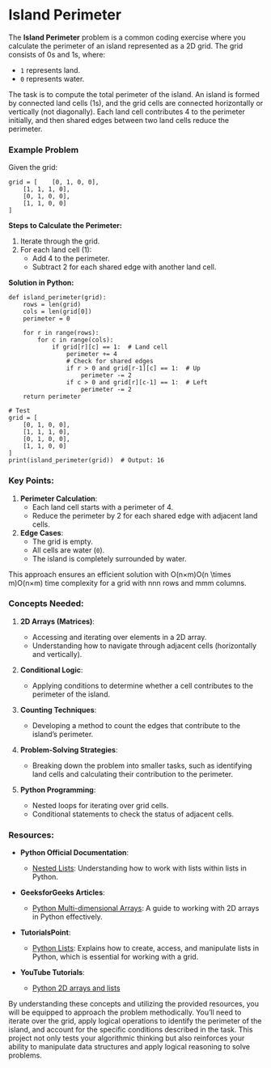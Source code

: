 # Island Perimeter

The **Island Perimeter** problem is a common coding exercise where you calculate the perimeter of an island represented as a 2D grid. The grid consists of 0s and 1s, where:

-   `1` represents land.
-   `0` represents water.

The task is to compute the total perimeter of the island. An island is formed by connected land cells (1s), and the grid cells are connected horizontally or vertically (not diagonally). Each land cell contributes 4 to the perimeter initially, and then shared edges between two land cells reduce the perimeter.

### Example Problem

Given the grid:
```
grid = [    [0, 1, 0, 0],
    [1, 1, 1, 0],
    [0, 1, 0, 0],
    [1, 1, 0, 0]
]
```
**Steps to Calculate the Perimeter:**

1.  Iterate through the grid.
2.  For each land cell (1):
    -   Add 4 to the perimeter.
    -   Subtract 2 for each shared edge with another land cell.

**Solution in Python:**
```
def island_perimeter(grid):
    rows = len(grid)
    cols = len(grid[0])
    perimeter = 0

    for r in range(rows):
        for c in range(cols):
            if grid[r][c] == 1:  # Land cell
                perimeter += 4
                # Check for shared edges
                if r > 0 and grid[r-1][c] == 1:  # Up
                    perimeter -= 2
                if c > 0 and grid[r][c-1] == 1:  # Left
                    perimeter -= 2
    return perimeter

# Test
grid = [
    [0, 1, 0, 0],
    [1, 1, 1, 0],
    [0, 1, 0, 0],
    [1, 1, 0, 0]
]
print(island_perimeter(grid))  # Output: 16
```



### Key Points:

1.  **Perimeter Calculation**:
    -   Each land cell starts with a perimeter of 4.
    -   Reduce the perimeter by 2 for each shared edge with adjacent land cells.
2.  **Edge Cases**:
    -   The grid is empty.
    -   All cells are water (`0`).
    -   The island is completely surrounded by water.

This approach ensures an efficient solution with O(n×m)O(n \times m)O(n×m) time complexity for a grid with nnn rows and mmm columns.

### Concepts Needed:

1.  **2D Arrays (Matrices)**:
    
    -   Accessing and iterating over elements in a 2D array.
    -   Understanding how to navigate through adjacent cells (horizontally and vertically).
2.  **Conditional Logic**:
    
    -   Applying conditions to determine whether a cell contributes to the perimeter of the island.
3.  **Counting Techniques**:
    
    -   Developing a method to count the edges that contribute to the island’s perimeter.
4.  **Problem-Solving Strategies**:
    
    -   Breaking down the problem into smaller tasks, such as identifying land cells and calculating their contribution to the perimeter.
5.  **Python Programming**:
    
    -   Nested loops for iterating over grid cells.
    -   Conditional statements to check the status of adjacent cells.

### Resources:

-   **Python Official Documentation**:
    
    -   [Nested Lists](https://intranet.alxswe.com/rltoken/8SPalOgoGDWQChVbct0p1g "Nested Lists"): Understanding how to work with lists within lists in Python.
-   **GeeksforGeeks Articles**:
    
    -   [Python Multi-dimensional Arrays](https://intranet.alxswe.com/rltoken/IYcYmeVlCfF-F7Szn1fzfQ "Python Multi-dimensional Arrays"): A guide to working with 2D arrays in Python effectively.
-   **TutorialsPoint**:
    
    -   [Python Lists](https://intranet.alxswe.com/rltoken/TZ8UtQaRxN5cFf8c1TB-rw "Python Lists"): Explains how to create, access, and manipulate lists in Python, which is essential for working with a grid.
-   **YouTube Tutorials**:
    
    -   [Python 2D arrays and lists](https://intranet.alxswe.com/rltoken/H7SwlI_XYDpwYonNYKXQfg "Python 2D arrays and lists")

By understanding these concepts and utilizing the provided resources, you will be equipped to approach the problem methodically. You’ll need to iterate over the grid, apply logical operations to identify the perimeter of the island, and account for the specific conditions described in the task. This project not only tests your algorithmic thinking but also reinforces your ability to manipulate data structures and apply logical reasoning to solve problems.
